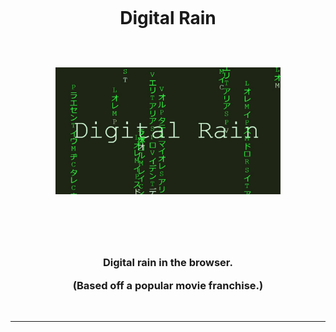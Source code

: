 <h1 align="center">

<br>

<strong>Digital Rain</strong>

<br>

<div align="center">

<img src="digital-rain/assets/digital-rain.jpg" alt="Digital Rain banner." width="360px" />

</div>

<br>

</h1>




<br>

<h3 align="center">
Digital rain in the browser. 

<br>

(Based off a popular movie franchise.)
</h3>

<br>

<hr>